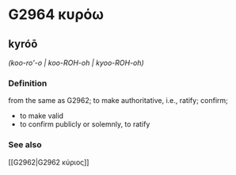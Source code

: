 # G2964 κυρόω

## kyróō

_(koo-ro'-o | koo-ROH-oh | kyoo-ROH-oh)_

### Definition

from the same as G2962; to make authoritative, i.e., ratify; confirm; 

- to make valid
- to confirm publicly or solemnly, to ratify

### See also

[[G2962|G2962 κύριος]]
